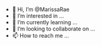 - 👋 Hi, I’m @MarissaRae
- 👀 I’m interested in ...
- 🌱 I’m currently learning ...
- 💞️ I’m looking to collaborate on ...
- 📫 How to reach me ...

<!---
MarissaRae/MarissaRae is a ✨ special ✨ repository because its `README.md` (this file) appears on your GitHub profile.
You can click the Preview link to take a look at your changes.
--->
